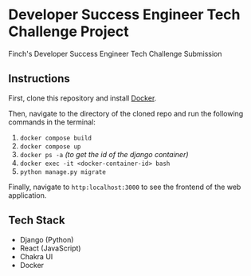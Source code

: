 # Developer Success Engineer Tech Challenge Project
Finch's Developer Success Engineer Tech Challenge Submission

## Instructions
First, clone this repository and install [Docker](https://docs.docker.com/engine/install/).

Then, navigate to the directory of the cloned repo and run the following commands in the terminal:
1. `docker compose build`
2. `docker compose up`
3. `docker ps -a` *(to get the id of the django container)*
4. `docker exec -it <docker-container-id> bash` 
5. `python manage.py migrate`

Finally, navigate to `http:localhost:3000` to see the frontend of the web application.

## Tech Stack
* Django (Python)
* React (JavaScript)
* Chakra UI
* Docker